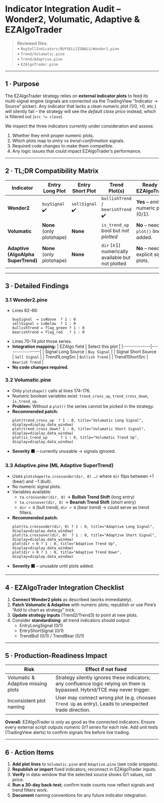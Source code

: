 # Indicator Integration Audit – Wonder2, Volumatic, Adaptive & EZAlgoTrader

> Reviewed files:  
> • `BuySellIndicators/BUYSELLSIGNALS/Wonder2.pine`  
> • `Trend/Volumatic.pine`  
> • `Trend/Adaptive.pine`  
> • `EZAlgoTrader.pine`

---

## 1 · Purpose
The EZAlgoTrader strategy relies on **external indicator plots** to feed its multi-signal engine (signals are connected via the TradingView “Indicator → Source” picker).  Any indicator that lacks a clean numeric plot (1/0, >0, etc.) will silently fail – the strategy will see the *default close price* instead, which is filtered out (`src != close`).

We inspect the three indicators currently under consideration and assess:
1. Whether they emit proper numeric plots.  
2. Which plots map to *entry* vs *trend-confirmation* signals.  
3. Required code changes to make them compatible.  
4. Any logic issues that could impact EZAlgoTrader’s performance.

---

## 2 · TL;DR Compatibility Matrix
| Indicator | Entry Long Plot | Entry Short Plot | Trend Plot(s) | Ready for EZAlgoTrader? | Severity |
|-----------|-----------------|------------------|---------------|-------------------------|----------|
| **Wonder2** | `buySignal` ✔️ | `sellSignal` ✔️ | `bullishTrend` / `bearishTrend` ✔️ | **Yes** – emits numeric plots (0/1). | — |
| **Volumatic** | **None** (only plotshape) | **None** | `is_trend_up` bool but *not plotted* | **No** – needs 3 `plot()` lines added. | 🟥 |
| **Adaptive (AlgoAlpha SuperTrend)** | **None** (only plotshape) | **None** | `dir` (±1) numerically available but not plotted | **No** – needs explicit signal plots. | 🟥 |

---

## 3 · Detailed Findings
### 3.1 Wonder2.pine
* Lines 62-66:
  ```pine
  buySignal  = isAbove  ? 1 : 0
  sellSignal = isBelow  ? 1 : 0
  bullishTrend = flag_green ? 1 : 0
  bearishTrend = flag_red   ? 1 : 0
  ```
* Lines 70-74 plot those series.
* **Integration mapping:**
  | EZAlgo field | Select this plot |
  |--------------|-----------------|
  | Signal Long Source | `Buy Signal` |
  | Signal Short Source | `Sell Signal` |
  | Trend1LongSrc | `Bullish Trend` |
  | Trend1ShortSrc | `Bearish Trend` |
* **No code changes required.**

### 3.2 Volumatic.pine
* Only `plotshape()` calls at lines 174-176.
* Numeric boolean variables exist: `trend_cross_up`, `trend_cross_down`, `is_trend_up`.
* **Problem:** Without a `plot()` the series cannot be picked in the strategy.
* **Recommended patch:**
  ```pine
  plot(trend_cross_up  ? 1 : 0, title="Volumatic Long Signal",  display=display.data_window)
  plot(trend_cross_down? 1 : 0, title="Volumatic Short Signal", display=display.data_window)
  plot(is_trend_up      ? 1 : 0, title="Volumatic Trend Up",    display=display.data_window)
  ```
* **Severity 🟥** – currently unusable → signals ignored.

### 3.3 Adaptive.pine (ML Adaptive SuperTrend)
* Uses `plotshape(ta.crossunder(dir, 0) …)` where `dir` flips between +1 (bear) and −1 (bull).
* No numeric signal plots.
* Variables available:
  * `ta.crossunder(dir, 0)` → **Bullish Trend Shift** (long entry)
  * `ta.crossover(dir, 0)`  → **Bearish Trend Shift** (short entry)
  * `dir < 0` (bull trend), `dir > 0` (bear trend) → could serve as trend filters.
* **Recommended patch:**
  ```pine
  plot(ta.crossunder(dir, 0) ? 1 : 0, title="Adaptive Long Signal",  display=display.data_window)
  plot(ta.crossover(dir, 0)  ? 1 : 0, title="Adaptive Short Signal", display=display.data_window)
  plot(dir < 0 ? 1 : 0, title="Adaptive Trend Up", display=display.data_window)
  plot(dir > 0 ? 1 : 0, title="Adaptive Trend Down", display=display.data_window)
  ```
* **Severity 🟥** – unusable until plots added.

---

## 4 · EZAlgoTrader Integration Checklist
1. **Connect Wonder2 plots** as described (works immediately).
2. **Patch Volumatic & Adaptive** with numeric plots; republish or use Pine’s “Add to chart as strategy” trick.
3. **Update strategy inputs** (Trend2/Trend3) to point at new plots.
4. Consider **standardising**: all trend indicators should output:
   * EntryLongSignal (0/1)
   * EntryShortSignal (0/1)
   * TrendBull (0/1) / TrendBear (0/1)

---

## 5 · Production-Readiness Impact
| Risk | Effect if not fixed |
|------|--------------------|
| Volumatic & Adaptive missing plots | Strategy silently ignores these indicators; any confluence logic relying on them is bypassed. Hybrid/TCE may never trigger. |
| Inconsistent plot naming | User may connect wrong plot (e.g. chooses `Trend Up` as entry). Leads to unexpected trade direction. |

**Overall:** EZAlgoTrader is only as good as the connected indicators.  Ensure every external script outputs *numeric 0/1 series* for each role.  Add unit tests (TradingView alerts) to confirm signals fire before live trading.

---

## 6 · Action Items
1. **Add plot lines** to `Volumatic.pine` and `Adaptive.pine` (see code snippets).  
2. **Republish or import** fixed indicators; reconnect in EZAlgoTrader inputs.  
3. **Verify** in data-window that the selected source shows 0/1 values, not price.  
4. **Run a 30-day back-test**; confirm trade counts now reflect signals and trend filters work.  
5. **Document** naming conventions for any future indicator integration. 